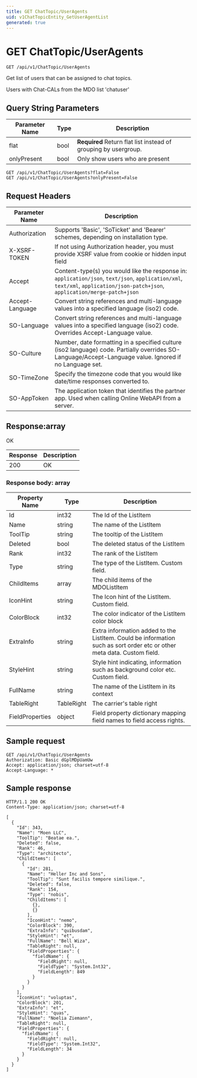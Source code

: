 ```yaml
---
title: GET ChatTopic/UserAgents
uid: v1ChatTopicEntity_GetUserAgentList
generated: true
---
```


# GET ChatTopic/UserAgents

```http
GET /api/v1/ChatTopic/UserAgents
```

Get list of users that can be assigned to chat topics.


Users with Chat-CALs from the MDO list 'chatuser'






## Query String Parameters

| Parameter Name | Type |  Description |
|----------------|------|--------------|
| flat | bool | **Required** Return flat list instead of grouping by usergroup. |
| onlyPresent | bool |  Only show users who are present |

```http
GET /api/v1/ChatTopic/UserAgents?flat=False
GET /api/v1/ChatTopic/UserAgents?onlyPresent=False
```


## Request Headers

| Parameter Name | Description |
|----------------|-------------|
| Authorization  | Supports 'Basic', 'SoTicket' and 'Bearer' schemes, depending on installation type. |
| X-XSRF-TOKEN   | If not using Authorization header, you must provide XSRF value from cookie or hidden input field |
| Accept         | Content-type(s) you would like the response in: `application/json`, `text/json`, `application/xml`, `text/xml`, `application/json-patch+json`, `application/merge-patch+json` |
| Accept-Language | Convert string references and multi-language values into a specified language (iso2) code. |
| SO-Language | Convert string references and multi-language values into a specified language (iso2) code. Overrides Accept-Language value. |
| SO-Culture | Number, date formatting in a specified culture (iso2 language) code. Partially overrides SO-Language/Accept-Language value. Ignored if no Language set. |
| SO-TimeZone | Specify the timezone code that you would like date/time responses converted to. |
| SO-AppToken | The application token that identifies the partner app. Used when calling Online WebAPI from a server. |


## Response:array

OK

| Response | Description |
|----------------|-------------|
| 200 | OK |

### Response body: array

| Property Name | Type |  Description |
|----------------|------|--------------|
| Id | int32 | The Id of the ListItem |
| Name | string | The name of the ListItem |
| ToolTip | string | The tooltip of the ListItem |
| Deleted | bool | The deleted status of the ListItem |
| Rank | int32 | The rank of the ListItem |
| Type | string | The type of the ListItem. Custom field. |
| ChildItems | array | The child items of the MDOListItem |
| IconHint | string | The Icon hint of the ListItem. Custom field. |
| ColorBlock | int32 | The color indicator of the ListItem color block |
| ExtraInfo | string | Extra information added to the ListItem. Could be information such as sort order etc or other meta data. Custom field. |
| StyleHint | string | Style hint indicating, information such as background color etc. Custom field. |
| FullName | string | The name of the ListItem in its context |
| TableRight | TableRight | The carrier's table right |
| FieldProperties | object | Field property dictionary mapping field names to field access rights. |

## Sample request

```http!
GET /api/v1/ChatTopic/UserAgents
Authorization: Basic dGplMDpUamUw
Accept: application/json; charset=utf-8
Accept-Language: *
```

## Sample response

```http_
HTTP/1.1 200 OK
Content-Type: application/json; charset=utf-8

[
  {
    "Id": 343,
    "Name": "Moen LLC",
    "ToolTip": "Beatae ea.",
    "Deleted": false,
    "Rank": 46,
    "Type": "architecto",
    "ChildItems": [
      {
        "Id": 281,
        "Name": "Heller Inc and Sons",
        "ToolTip": "Sunt facilis tempore similique.",
        "Deleted": false,
        "Rank": 154,
        "Type": "nobis",
        "ChildItems": [
          {},
          {}
        ],
        "IconHint": "nemo",
        "ColorBlock": 390,
        "ExtraInfo": "quibusdam",
        "StyleHint": "et",
        "FullName": "Bell Wiza",
        "TableRight": null,
        "FieldProperties": {
          "fieldName": {
            "FieldRight": null,
            "FieldType": "System.Int32",
            "FieldLength": 849
          }
        }
      }
    ],
    "IconHint": "voluptas",
    "ColorBlock": 201,
    "ExtraInfo": "et",
    "StyleHint": "quas",
    "FullName": "Noelia Ziemann",
    "TableRight": null,
    "FieldProperties": {
      "fieldName": {
        "FieldRight": null,
        "FieldType": "System.Int32",
        "FieldLength": 34
      }
    }
  }
]
```